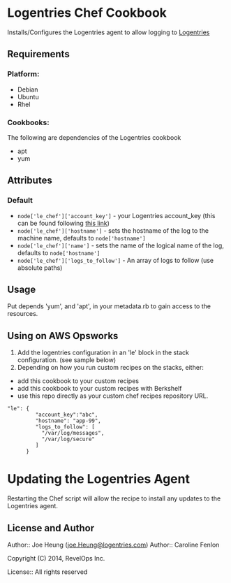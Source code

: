 Logentries Chef Cookbook
==============

Installs/Configures the Logentries agent to allow logging to [Logentries](https://logentries.com)

Requirements
------------

### Platform:

* Debian
* Ubuntu
* Rhel

### Cookbooks:

The following are dependencies of the Logentries cookbook

* apt
* yum

Attributes
----------

### Default

* `node['le_chef']['account_key']` - your Logentries account_key (this can be found following [this link](https://logentries.com/doc/accountkey/))
* `node['le_chef']['hostname']` - sets the hostname of the log to the machine name, defaults to `node['hostname']`
* `node['le_chef']['name']` - sets the name of the logical name of the log, defaults to `node['hostname']`
* `node['le_chef']['logs_to_follow']` - An array of logs to follow (use absolute paths)

Usage
-----

Put depends 'yum', and 'apt', in your metadata.rb to gain access to the resources.

Using on AWS Opsworks
--------------------------

1. Add the logentries configuration in an 'le' block in the stack configuration. (see sample below)
2. Depending on how you run custom recipes on the stacks, either:
  - add this cookbook to your custom recipes
  - add this cookbook to your custom recipes with Berkshelf
  - use this repo directly as your custom chef recipes repository URL.


```
"le": {
         "account_key":"abc",
         "hostname": "app-99",
         "logs_to_follow": [
           "/var/log/messages",
           "/var/log/secure"
         ]
      }
```


Updating the Logentries Agent
=============================

Restarting the Chef script will allow the recipe to install any updates to the Logentries agent.

License and Author
------------------

Author:: Joe Heung (<joe.Heung@logentries.com>)
Author:: Caroline Fenlon

Copyright (C) 2014, RevelOps Inc.

License:: All rights reserved
